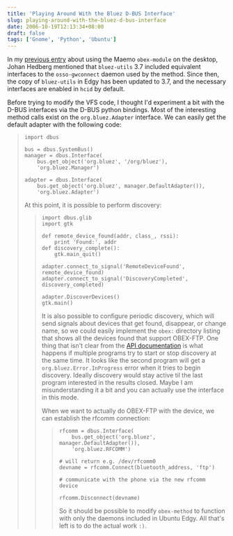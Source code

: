 ```yaml
---
title: 'Playing Around With the Bluez D-BUS Interface'
slug: playing-around-with-the-bluez-d-bus-interface
date: 2006-10-19T12:13:34+08:00
draft: false
tags: ['Gnome', 'Python', 'Ubuntu']
---
```


In my [previous entry](http://blogs.gnome.org/view/jamesh/2006/10/05/0)
about using the Maemo `obex-module` on the desktop, Johan Hedberg
mentioned that `bluez-utils` 3.7 included equivalent interfaces to the
`osso-gwconnect` daemon used by the method. Since then, the copy of
`bluez-utils` in Edgy has been updated to 3.7, and the necessary
interfaces are enabled in `hcid` by default.

Before trying to modify the VFS code, I thought I\'d experiment a bit
with the D-BUS interfaces via the D-BUS python bindings. Most of the
interesting method calls exist on the `org.bluez.Adapter` interface. We
can easily get the default adapter with the following code:

>     import dbus
>
>     bus = dbus.SystemBus()
>     manager = dbus.Interface(
>         bus.get_object('org.bluez', '/org/bluez'),
>         'org.bluez.Manager')
>
>     adapter = dbus.Interface(
>         bus.get_object('org.bluez', manager.DefaultAdapter()),
>         'org.bluez.Adapter')
>
> At this point, it is possible to perform discovery:
>
> >     import dbus.glib
> >     import gtk
> >
> >     def remote_device_found(addr, class_, rssi):
> >         print 'Found:', addr
> >     def discovery_complete():
> >         gtk.main_quit()
> >
> >     adapter.connect_to_signal('RemoteDeviceFound', remote_device_found)
> >     adapter.connect_to_signal('DiscoveryCompleted', discovery_completed)
> >
> >     adapter.DiscoverDevices()
> >     gtk.main()
> >
> > It is also possible to configure periodic discovery, which will send
> > signals about devices that get found, disappear, or change name, so
> > we could easily implement the `obex:` directory listing that shows
> > all the devices found that support OBEX-FTP. One thing that isn\'t
> > clear from the [API
> > documentation](http://bluez.cvs.sourceforge.net/bluez/utils/hcid/dbus-api.txt?view=markup)
> > is what happens if multiple programs try to start or stop discovery
> > at the same time. It looks like the second program will get a
> > `org.bluez.Error.InProgress` error when it tries to begin discovery.
> > Ideally discovery would stay active til the last program interested
> > in the results closed. Maybe I am misunderstanding it a bit and you
> > can actually use the interface in this mode.
> >
> > When we want to actually do OBEX-FTP with the device, we can
> > establish the rfcomm connection:
> >
> > >     rfcomm = dbus.Interface(
> > >         bus.get_object('org.bluez', manager.DefaultAdapter()),
> > >         'org.bluez.RFCOMM')
> > >
> > >     # will return e.g. /dev/rfcomm0
> > >     devname = rfcomm.Connect(bluetooth_address, 'ftp')
> > >
> > >     # communicate with the phone via the new rfcomm device
> > >
> > >     rfcomm.Disconnect(devname)
> > >
> > > So it should be possible to modify `obex-method` to function with
> > > only the daemons included in Ubuntu Edgy. All that\'s left is to
> > > do the actual work `:)`.
